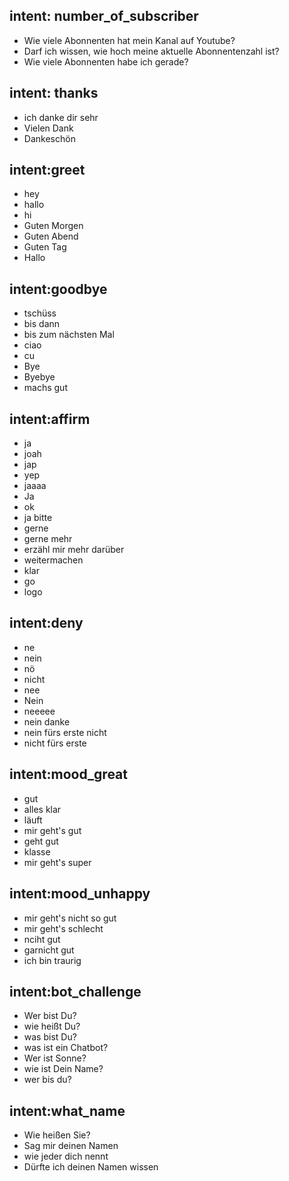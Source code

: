 ## intent: number_of_subscriber
- Wie viele Abonnenten hat mein Kanal auf Youtube?
- Darf ich wissen, wie hoch meine aktuelle Abonnentenzahl ist?
- Wie viele Abonnenten habe ich gerade?

## intent: thanks
- ich danke dir sehr
- Vielen Dank
- Dankeschön

## intent:greet
- hey
- hallo
- hi
- Guten Morgen
- Guten Abend
- Guten Tag
- Hallo

## intent:goodbye
- tschüss
- bis dann
- bis zum nächsten Mal
- ciao
- cu
- Bye
- Byebye
- machs gut

## intent:affirm
- ja
- joah
- jap
- yep
- jaaaa
- Ja
- ok
- ja bitte
- gerne
- gerne mehr
- erzähl mir mehr darüber
- weitermachen
- klar
- go
- logo

## intent:deny
- ne
- nein
- nö
- nicht
- nee
- Nein
- neeeee
- nein danke
- nein fürs erste nicht
- nicht fürs erste

## intent:mood_great
- gut
- alles klar
- läuft
- mir geht's gut
- geht gut
- klasse
- mir geht's super

## intent:mood_unhappy
- mir geht's nicht so gut
- mir geht's schlecht
- nciht gut
- garnicht gut
- ich bin traurig

## intent:bot_challenge
- Wer bist Du?
- wie heißt Du?
- was bist Du?
- was ist ein Chatbot?
- Wer ist Sonne?
- wie ist Dein Name?
- wer bis du?

## intent:what_name
- Wie heißen Sie?
- Sag mir deinen Namen
- wie jeder dich nennt
- Dürfte ich deinen Namen wissen
